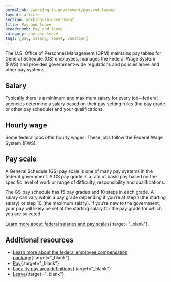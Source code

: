 ```yaml
---
permalink: /working-in-government/pay-and-leave/
layout: article
section: working-in-government
title: Pay and leave
breadcrumb: Pay and leave
category: pay-and-leave
tags: [pay, salary, leave, vacation]
---
```


The U.S. Office of Personnel Management (OPM) maintains pay tables for General Schedule (GS) employees, manages the Federal Wage System (FWS) and provides government-wide regulations and policies leave and other pay systems.

## Salary
Typically there is a minimum and maximum salary for every job—federal agencies determine a salary based on their pay setting rules (the pay grade or other pay schedule) and your qualifications.

## Hourly wage
Some federal jobs offer hourly wages. These jobs follow the Federal Wage System (FWS).

## Pay scale
A General Schedule (GS) pay scale is one of many pay systems in the federal government. A GS pay grade is a rate of basic pay based on the specific level of work or range of difficulty, responsibility and qualifications.

The GS pay schedule has 15 pay grades and 10 steps in each grade. A salary can vary within a pay grade depending if you’re at step 1 (the starting salary) or step 10 (the maximum salary). If you’re new to the government, your pay will likely be set at the starting salary for the pay grade for which you are selected.

[Learn more about federal salaries and pay scales](https://www.opm.gov/policy-data-oversight/pay-leave/salaries-wages/){:target="_blank"}.


## Additional resources

* [Learn more about the federal employee compensation package]( https://www.opm.gov/policy-data-oversight/pay-leave/pay-administration/fact-sheets/federal-employee-compensation-package/){:target="_blank"}.
* [Pay](https://www.opm.gov/policy-data-oversight/pay-leave/pay-administration/ "opm.gov"){:target="_blank"}
* [Locality pay area definitions](https://www.opm.gov/policy-data-oversight/pay-leave/salaries-wages/2016/locality-pay-area-definitions/){:target="_blank"}
* [Leave](https://www.opm.gov/policy-data-oversight/pay-leave/leave-administration/ "opm.gov"){:target="_blank"}
